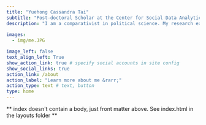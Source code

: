 ```yaml
---
title: "Yuehong Cassandra Tai"
subtitle: "Post-doctoral Scholar at the Center for Social Data Analytics, Penn State University"
description: "I am a comparativist in political science. My research examines public opinion and elite behavior in comparative contexts and within the United States, using thousands of national survey datasets, millions of social media posts, Bayesian and text analysis, and machine learning methods."
  
images:
  - img/me.JPG

image_left: false
text_align_left: True
show_action_link: true # specify social accounts in site config
show_social_links: true
action_link: /about
action_label: "Learn more about me &rarr;"
action_type: text # text, button
type: home
---
```


** index doesn't contain a body, just front matter above.
See index.html in the layouts folder **
